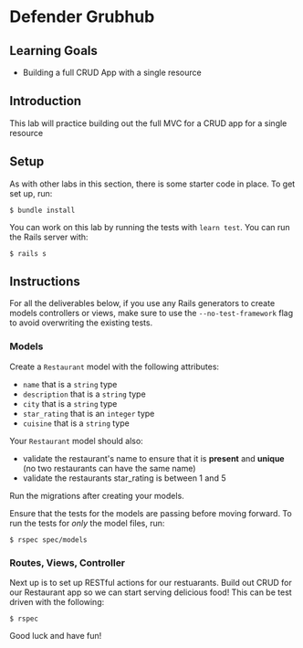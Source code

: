 # Defender Grubhub

## Learning Goals

- Building a full CRUD App with a single resource

## Introduction

This lab will practice building out the full MVC for a CRUD app for a single resource

## Setup

As with other labs in this section, there is some starter code in place. To get set up, run:

```console
$ bundle install
```

You can work on this lab by running the tests with `learn test`. You can run the Rails server with:

```console
$ rails s
```

## Instructions

For all the deliverables below, if you use any Rails generators to create models
controllers or views, make sure to use the `--no-test-framework` flag to avoid
overwriting the existing tests.

### Models

Create a `Restaurant` model with the following attributes:

- `name` that is a `string` type
- `description` that is a `string` type
- `city` that is a `string` type
- `star_rating` that is an `integer` type
- `cuisine` that is a `string` type

Your `Restaurant` model should also:

- validate the restaurant's name to ensure that it is **present** and **unique**
  (no two restaurants can have the same name)
- validate the restaurants star_rating is between 1 and 5

Run the migrations after creating your models.

Ensure that the tests for the models are passing before moving forward. To run
the tests for _only_ the model files, run:

```console
$ rspec spec/models
```

### Routes, Views, Controller

Next up is to set up RESTful actions for our restuarants. Build out CRUD for our Restaurant app so we can start serving delicious food! This can be test driven with the following:

```console
$ rspec
```

Good luck and have fun!
